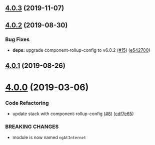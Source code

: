 ## [4.0.3](https://github.com/ovh-ux/ng-at-internet/compare/v4.0.2...v4.0.3) (2019-11-07)



## [4.0.2](https://github.com/ovh-ux/ng-at-internet/compare/v4.0.1...v4.0.2) (2019-08-30)


### Bug Fixes

* **deps:** upgrade component-rollup-config to v6.0.2 ([#15](https://github.com/ovh-ux/ng-at-internet/issues/15)) ([e542700](https://github.com/ovh-ux/ng-at-internet/commit/e542700))



## [4.0.1](https://github.com/ovh-ux/ng-at-internet/compare/v4.0.0...v4.0.1) (2019-08-26)



# [4.0.0](https://github.com/ovh-ux/ng-at-internet/compare/v3.1.1...v4.0.0) (2019-03-06)


### Code Refactoring

* update stack with component-rollup-config ([#8](https://github.com/ovh-ux/ng-at-internet/issues/8)) ([cdf7e65](https://github.com/ovh-ux/ng-at-internet/commit/cdf7e65))


### BREAKING CHANGES

* module is now named `ngAtInternet`



